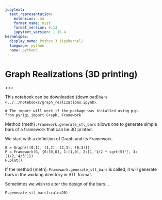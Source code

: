 ```yaml
---
jupytext:
  text_representation:
    extension: .md
    format_name: myst
    format_version: 0.13
    jupytext_version: 1.16.4
kernelspec:
  display_name: Python 3 (ipykernel)
  language: python
  name: python3
---
```


# Graph Realizations (3D printing)

+++

This notebook can be downloaded {download}`here <../../notebooks/graph_realizations.ipynb>`.

```{code-cell} ipython3
# The import will work if the package was installed using pip.
from pyrigi import Graph, Framework
```

Method {meth}`.Framework.generate_stl_bars` allows one to generate simple bars of a framework that can be 3D printed.

We start with a definition of Graph and its Framework.


```{code-cell} ipython3
G = Graph([(0,1), (1,2), (2,3), (0,3)])
F = Framework(G, {0:[0,0], 1:[1,0], 2:[1,'1/2 * sqrt(5)'], 3:[1/2,'4/3']})
F.plot()
```

If the method {meth}`.Framework.generate_stl_bars` is called, it will generate bars 
in the working directory in STL format.

Sometimes we wish to alter the design of the bars...

```{code-cell} ipython3
F.generate_stl_bars(scale=20)
```


